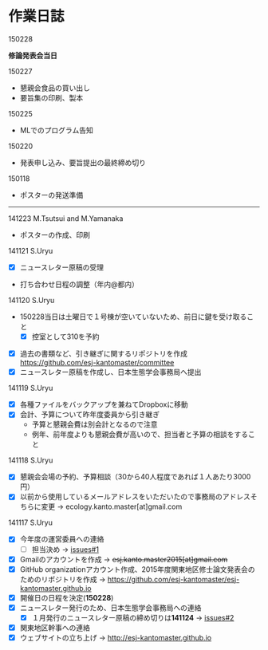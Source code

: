 # 作業日誌

150228

**修論発表会当日**

150227

- 懇親会食品の買い出し
- 要旨集の印刷、製本

150225

- MLでのプログラム告知

150220

- 発表申し込み、要旨提出の最終締め切り

150118

- ポスターの発送準備

----

141223 M.Tsutsui and M.Yamanaka

- ポスターの作成、印刷

141121 S.Uryu

- [x] ニュースレター原稿の受理
- 打ち合わせ日程の調整（年内@都内） 

141120 S.Uryu

- 150228当日は土曜日で１号棟が空いていないため、前日に鍵を受け取ること
    - [x] 控室として310を予約
- [x] 過去の書類など、引き継ぎに関するリポジトリを作成 https://github.com/esj-kantomaster/committee
- [x] ニュースレター原稿を作成し、日本生態学会事務局へ提出

141119 S.Uryu

- [x] 各種ファイルをバックアップを兼ねてDropboxに移動
- [x] 会計、予算について昨年度委員から引き継ぎ
    * 予算と懇親会費は別会計となるので注意
    * 例年、前年度よりも懇親会費が高いので、担当者と予算の相談をすること

141118 S.Uryu

- [x] 懇親会会場の予約、予算相談（30から40人程度であれば１人あたり3000円）
- [x] 以前から使用しているメールアドレスをいただいたので事務局のアドレスそちらに変更 -> ecology.kanto.master[at]gmail.com

141117 S.Uryu

- [x] 今年度の運営委員への連絡
    - [ ] 担当決め -> [issues#1](https://github.com/esj-kantomaster/esj-kantomaster.github.io/issues/1)
- [x] Gmailのアカウントを作成 -> <del>esj.kanto.master2015[at]gmail.com</del>
- [x] GitHub organizationアカウント作成、2015年度関東地区修士論文発表会のためのリポジトリを作成 -> https://github.com/esj-kantomaster/esj-kantomaster.github.io
- [x] 開催日の日程を決定(**150228**)
- [x] ニュースレター発行のため、日本生態学会事務局への連絡
    - [x] １月発行のニュースレター原稿の締め切りは**141124** -> [issues#2](https://github.com/esj-kantomaster/esj-kantomaster.github.io/issues/2)
- [x] 関東地区幹事への連絡
- [x] ウェブサイトの立ち上げ -> http://esj-kantomaster.github.io
